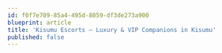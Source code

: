 ```yaml
---
id: f0f7e709-85a4-495d-8059-df3de273a900
blueprint: article
title: 'Kisumu Escorts – Luxury & VIP Companions in Kisumu'
published: false
---
```

